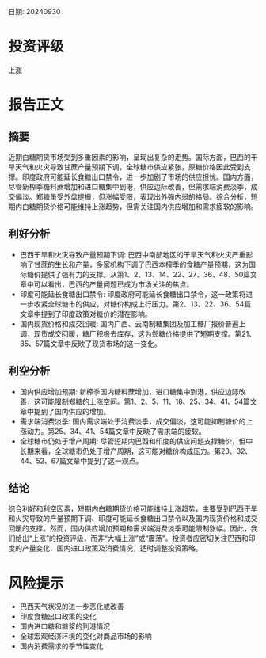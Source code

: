 
日期: 20240930

# 投资评级

上涨

# 报告正文

## 摘要

近期白糖期货市场受到多重因素的影响，呈现出复杂的走势。国际方面，巴西的干旱天气和火灾导致甘蔗产量预期下调，全球糖市供应紧张，原糖价格因此受到支撑。印度政府可能延长食糖出口禁令，进一步加剧了市场的供应担忧。国内方面，尽管新榨季糖料蔗增加和进口糖集中到港，供应边际改善，但需求端消费淡季，成交偏淡。郑糖虽受外盘提振，但涨幅受限，表现出外强内弱的格局。综合分析，短期内白糖期货价格可能维持上涨趋势，但需关注国内供应增加和需求疲软的影响。

## 利好分析

* 巴西干旱和火灾导致产量预期下调: 巴西中南部地区的干旱天气和火灾严重影响了甘蔗的生长和产量，多家机构下调了巴西本榨季的食糖产量预期，这为国际糖价提供了强有力的支撑。从第1、2、13、14、22、27、36、48、50篇文章中可以看出，巴西的产量问题已成为市场关注的焦点。
* 印度可能延长食糖出口禁令: 印度政府可能延长食糖出口禁令，这一政策将进一步收紧全球糖市的供应，对糖价构成上行压力。第2、13、22、36、54篇文章中提到了印度政策对糖价的潜在影响。
* 国内现货价格和成交回暖: 国内广西、云南制糖集团及加工糖厂报价普遍上调，现货成交回暖，糖厂积极去库存，这为郑糖价格提供了短期支撑。第21、35、57篇文章中反映了现货市场的这一变化。

## 利空分析

* 国内供应增加预期: 新榨季国内糖料蔗增加，进口糖集中到港，供应边际改善，这可能限制郑糖的上涨空间。第1、2、5、11、18、25、34、41、54篇文章中提到了国内供应的增加。
* 需求端消费淡季: 国内需求端处于消费淡季，成交偏淡，这可能抑制糖价的上涨动力。第25、34、41、54篇文章中反映了需求端的疲软。
* 全球糖市仍处于增产周期: 尽管短期内巴西和印度的供应问题支撑糖价，但中长期来看，全球糖市仍处于增产周期，这可能对糖价构成压力。第23、32、44、52、67篇文章中提到了这一观点。

## 结论

综合利好和利空因素，短期内白糖期货价格可能维持上涨趋势，主要受到巴西干旱和火灾导致的产量预期下调、印度可能延长食糖出口禁令以及国内现货价格和成交回暖的支撑。然而，国内供应增加预期和需求端消费淡季可能限制涨幅。因此，我们给出“上涨”的投资评级，而非“大幅上涨”或“震荡”。投资者应密切关注巴西和印度的产量变化、国内进口政策及消费情况，适时调整投资策略。

# 风险提示

* 巴西天气状况的进一步恶化或改善
* 印度食糖出口政策的变化
* 国内进口糖和糖浆的到港情况
* 全球宏观经济环境的变化对商品市场的影响
* 国内消费需求的季节性变化
